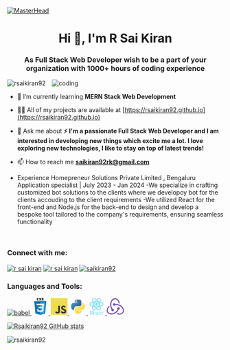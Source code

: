 [![MasterHead](https://camo.githubusercontent.com/48ec00ed4c84e771db4a1db90b56352923a8d644452a32b434d68e97006c9337/68747470733a2f2f63686b736b696c6c732e636f6d2f77702d636f6e74656e742f75706c6f6164732f323032302f30342f504e432d416e696d617465642d42616e6e6572732e676966)](https://rishavchanda.io)
<h1 align="center">Hi 👋, I'm R Sai Kiran</h1>
<h3 align="center">As Full Stack Web Developer wish to be a part of your organization with 1000+ hours of coding experience</h3>
<img align="right" alt="coding" width="400"  src="https://media.tenor.com/2uyENRmiUt0AAAAC/coding.gif"  >

<p align="left"> <img src="https://komarev.com/ghpvc/?username=rsaikiran92&label=Profile%20views&color=0e75b6&style=flat" alt="rsaikiran92" /> </p>

- 🌱 I’m currently learning **MERN Stack Web Development**

- 👨‍💻 All of my projects are available at [https://rsaikiran92.github.io](https://rsaikiran92.github.io)

- 💬 Ask me about **⚡ I'm a passionate Full Stack Web Developer and I am interested in developing new things which excite me a lot. I love exploring new technologies, I like to stay on top of latest trends!**

- 📫 How to reach me **saikiran92rk@gmail.com**
- Experience
  Homepreneur Solutions Private Limited , Bengaluru
  Application specialist | July 2023 - Jan 2024
  -We specialize in crafting customized bot solutions to the clients where we developoy bot for the clients accouding to the client requirements
  -We utilized React for the front-end and Node.js for the back-end to design and develop a bespoke tool tailored to the company's requirements, ensuring seamless functionality 

<p align="left"> <a href="https://twitter.com/" target="blank"><img src="https://img.shields.io/twitter/follow/?logo=twitter&style=for-the-badge" alt="" /></a> </p>

<h3 align="left">Connect with me:</h3>
<p align="left">
<a href="https://linkedin.com/in/r sai kiran" target="blank"><img align="center" src="https://raw.githubusercontent.com/rahuldkjain/github-profile-readme-generator/master/src/images/icons/Social/linked-in-alt.svg" alt="r sai kiran" height="30" width="40" /></a>
<a href="https://fb.com/r sai kiran" target="blank"><img align="center" src="https://raw.githubusercontent.com/rahuldkjain/github-profile-readme-generator/master/src/images/icons/Social/facebook.svg" alt="r sai kiran" height="30" width="40" /></a>
<a href="https://instagram.com/saikiran92" target="blank"><img align="center" src="https://raw.githubusercontent.com/rahuldkjain/github-profile-readme-generator/master/src/images/icons/Social/instagram.svg" alt="saikiran92" height="30" width="40" /></a>
</p>

<h3 align="left">Languages and Tools:</h3>
<p align="left"> <a href="https://babeljs.io/" target="_blank" rel="noreferrer"> <img src="https://www.vectorlogo.zone/logos/babeljs/babeljs-icon.svg" alt="babel" width="40" height="40"/> </a> <a href="https://www.w3schools.com/css/" target="_blank" rel="noreferrer"> <img src="https://raw.githubusercontent.com/devicons/devicon/master/icons/css3/css3-original-wordmark.svg" alt="css3" width="40" height="40"/> </a> <a href="https://developer.mozilla.org/en-US/docs/Web/JavaScript" target="_blank" rel="noreferrer"> <img src="https://raw.githubusercontent.com/devicons/devicon/master/icons/javascript/javascript-original.svg" alt="javascript" width="40" height="40"/> </a> <a href="https://www.python.org" target="_blank" rel="noreferrer"> <img src="https://raw.githubusercontent.com/devicons/devicon/master/icons/python/python-original.svg" alt="python" width="40" height="40"/> </a> <a href="https://reactjs.org/" target="_blank" rel="noreferrer"> <img src="https://raw.githubusercontent.com/devicons/devicon/master/icons/react/react-original-wordmark.svg" alt="react" width="40" height="40"/> </a> <a href="https://redux.js.org" target="_blank" rel="noreferrer"> <img src="https://raw.githubusercontent.com/devicons/devicon/master/icons/redux/redux-original.svg" alt="redux" width="40" height="40"/> </a> </p>
<a href="http://www.github.com/Rsaikiran92">
<img
    src="https://github-readme-stats.vercel.app/api?username=Rsaikiran92&show_icons=true&hide=&count_private=true&title_color=10b981&text_color=000000&icon_color=ef4444&bg_color=ffffff&hide_border=true&show_icons=true"
    alt="Rsaikiran92 GitHub stats" /></a>
<p><img align="center" src="https://github-readme-streak-stats.herokuapp.com/?user=Rsaikiran92&ring=10b981&fire=10b981&currStreakLabel=10b981" alt="rsaikiran92" /></p>


